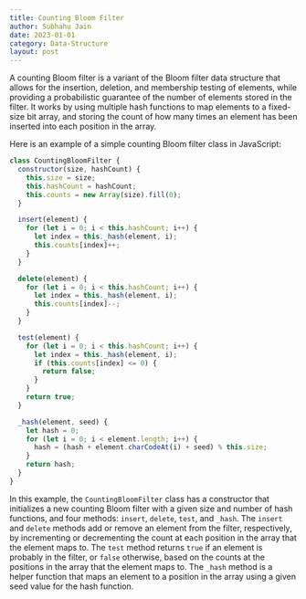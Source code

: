 ```yaml
---
title: Counting Bloom Filter
author: Subhahu Jain
date: 2023-01-01
category: Data-Structure
layout: post
---
```



A counting Bloom filter is a variant of the Bloom filter data structure that allows for the insertion, deletion, and membership testing of elements, while providing a probabilistic guarantee of the number of elements stored in the filter. It works by using multiple hash functions to map elements to a fixed-size bit array, and storing the count of how many times an element has been inserted into each position in the array.

Here is an example of a simple counting Bloom filter class in JavaScript:

```js
class CountingBloomFilter {
  constructor(size, hashCount) {
    this.size = size;
    this.hashCount = hashCount;
    this.counts = new Array(size).fill(0);
  }

  insert(element) {
    for (let i = 0; i < this.hashCount; i++) {
      let index = this._hash(element, i);
      this.counts[index]++;
    }
  }

  delete(element) {
    for (let i = 0; i < this.hashCount; i++) {
      let index = this._hash(element, i);
      this.counts[index]--;
    }
  }

  test(element) {
    for (let i = 0; i < this.hashCount; i++) {
      let index = this._hash(element, i);
      if (this.counts[index] <= 0) {
        return false;
      }
    }
    return true;
  }

  _hash(element, seed) {
    let hash = 0;
    for (let i = 0; i < element.length; i++) {
      hash = (hash + element.charCodeAt(i) + seed) % this.size;
    }
    return hash;
  }
}
```

In this example, the `CountingBloomFilter` class has a constructor that initializes a new counting Bloom filter with a given size and number of hash functions, and four methods: `insert`, `delete`, `test`, and `_hash`. The `insert` and `delete` methods add or remove an element from the filter, respectively, by incrementing or decrementing the count at each position in the array that the element maps to. The `test` method returns `true` if an element is probably in the filter, or `false` otherwise, based on the counts at the positions in the array that the element maps to. The `_hash` method is a helper function that maps an element to a position in the array using a given seed value for the hash function.

